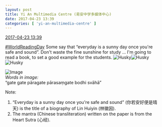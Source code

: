 ```yaml
---
layout: post
title: Yi An Multimedia Centre (易安中学多媒体中心)
date: 2017-04-23 13:39
categories: [ 'yi-an-multimedia-centre' ]
---
```


<div class="weibo-info">
  <a href="http://weibo.com/6196825252/EFPpM757i">2017-04-23 13:39</a>
</div>

[#WorldReadingDay](http://weibo.com/p/100808f6c25ae8798dd02554cfb7de67f34fa9) Some say that “everyday is a sunny day once you're safe and sound”. Don't waste the fine sunshine for study … I'm going to read a book, to set a good example for the students. ![Husky](http://img.t.sinajs.cn/t4/appstyle/expression/ext/normal/74/moren_hashiqi_org.png)![Husky](http://img.t.sinajs.cn/t4/appstyle/expression/ext/normal/74/moren_hashiqi_org.png)![Husky](http://img.t.sinajs.cn/t4/appstyle/expression/ext/normal/74/moren_hashiqi_org.png)

<!-- more -->

![Image](http://wx1.sinaimg.cn/mw690/006Lnfkoly1fewjyey95ej30qo0zk7cm.jpg)  
*Words in image:*  
“gate gate pāragate pārasaṃgate bodhi svāhā”

Note:
1. “Everyday is a sunny day once you're safe and sound” (你若安好便是晴天) is the title of a biography of Lin Huiyin (林徽因).
1. The mantra (Chinese transliteration) written on the paper is from the Heart Sutra (心经).
